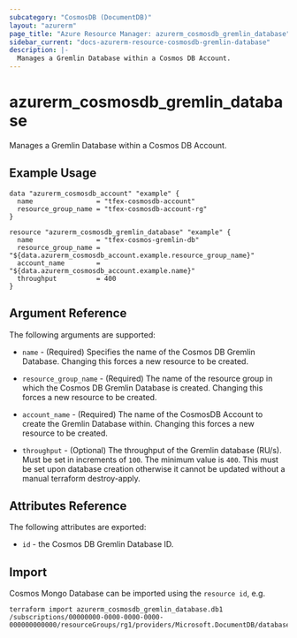 ```yaml
---
subcategory: "CosmosDB (DocumentDB)"
layout: "azurerm"
page_title: "Azure Resource Manager: azurerm_cosmosdb_gremlin_database"
sidebar_current: "docs-azurerm-resource-cosmosdb-gremlin-database"
description: |-
  Manages a Gremlin Database within a Cosmos DB Account.
---
```


# azurerm_cosmosdb_gremlin_database

Manages a Gremlin Database within a Cosmos DB Account.

## Example Usage

```hcl
data "azurerm_cosmosdb_account" "example" {
  name                = "tfex-cosmosdb-account"
  resource_group_name = "tfex-cosmosdb-account-rg"
}

resource "azurerm_cosmosdb_gremlin_database" "example" {
  name                = "tfex-cosmos-gremlin-db"
  resource_group_name = "${data.azurerm_cosmosdb_account.example.resource_group_name}"
  account_name        = "${data.azurerm_cosmosdb_account.example.name}"
  throughput          = 400
}
```

## Argument Reference

The following arguments are supported:

* `name` - (Required) Specifies the name of the Cosmos DB Gremlin Database. Changing this forces a new resource to be created.

* `resource_group_name` - (Required) The name of the resource group in which the Cosmos DB Gremlin Database is created. Changing this forces a new resource to be created.

* `account_name` - (Required) The name of the CosmosDB Account to create the Gremlin Database within. Changing this forces a new resource to be created.

* `throughput` - (Optional) The throughput of the Gremlin database (RU/s). Must be set in increments of `100`. The minimum value is `400`. This must be set upon database creation otherwise it cannot be updated without a manual terraform destroy-apply.


## Attributes Reference

The following attributes are exported:

* `id` - the Cosmos DB Gremlin Database ID.

## Import

Cosmos Mongo Database can be imported using the `resource id`, e.g.

```shell
terraform import azurerm_cosmosdb_gremlin_database.db1 /subscriptions/00000000-0000-0000-0000-000000000000/resourceGroups/rg1/providers/Microsoft.DocumentDB/databaseAccounts/account1/apis/gremlin/databases/db1
```
